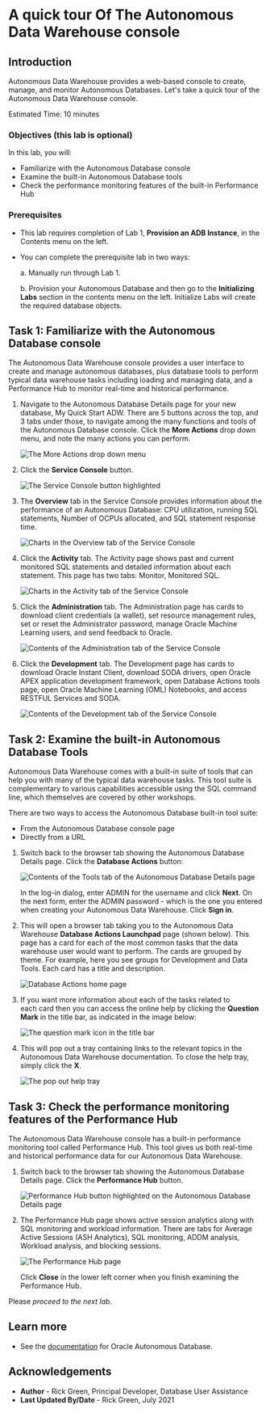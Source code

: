 # A quick tour Of The Autonomous Data Warehouse console

## Introduction

Autonomous Data Warehouse provides a web-based console to create, manage, and monitor Autonomous Databases. Let's take a quick tour of the Autonomous Data Warehouse console. 

Estimated Time: 10 minutes

### Objectives (this lab is optional)

In this lab, you will:
* Familiarize with the Autonomous Database console
* Examine the built-in Autonomous Database tools
* Check the performance monitoring features of the built-in Performance Hub

### Prerequisites
- This lab requires completion of Lab 1, **Provision an ADB Instance**, in the Contents menu on the left.
- You can complete the prerequisite lab in two ways:

    a. Manually run through Lab 1.

    b. Provision your Autonomous Database and then go to the **Initializing Labs** section in the contents menu on the left. Initialize Labs will create the required database objects.

## Task 1: Familiarize with the Autonomous Database console
The Autonomous Data Warehouse console provides a user interface to create and manage autonomous databases, plus database tools to perform typical data warehouse tasks including loading and managing data, and a Performance Hub to monitor real-time and historical performance.

1. Navigate to the Autonomous Database Details page for your new database, My Quick Start ADW. There are 5 buttons across the top, and 3 tabs under those, to navigate among the many functions and tools of the Autonomous Database console. Click the **More Actions** drop down menu, and note the many actions you can perform.

    ![The More Actions drop down menu](images/more-actions-menu.png " ")

2. Click the **Service Console** button.

    ![The Service Console button highlighted](images/click-service-console-button.png " ")

3. The **Overview** tab in the Service Console provides information about the performance of an Autonomous Database: CPU utilization, running SQL statements, Number of OCPUs allocated, and SQL statement response time.

    ![Charts in the Overview tab of the Service Console](images/service-console-overview-page.png " ")

4. Click the **Activity** tab. The Activity page shows past and current monitored SQL statements and detailed information about each statement. This page has two tabs: Monitor, Monitored SQL.

    ![Charts in the Activity tab of the Service Console](images/service-console-activity-page.png " ")

5. Click the **Administration** tab. The Administration page has cards to download client credentials (a wallet), set resource management rules, set or reset the Administrator password, manage Oracle Machine Learning users, and send feedback to Oracle.

    ![Contents of the Administration tab of the Service Console](images/service-console-administration-page.png " ")

6. Click the **Development** tab. The Development page has cards to download Oracle Instant Client, download SODA drivers, open Oracle APEX application development framework, open Database Actions tools page, open Oracle Machine Learning (OML) Notebooks, and access RESTFUL Services and SODA.

    ![Contents of the Development tab of the Service Console](images/service-console-development-page.png " ")

## Task 2: Examine the built-in Autonomous Database Tools
Autonomous Data Warehouse comes with a built-in suite of tools that can help you with many of the typical data warehouse tasks. This tool suite is complementary to various capabilities accessible using the SQL command line, which themselves are covered by other workshops. 

There are two ways to access the Autonomous Database built-in tool suite:

* From the Autonomous Database console page
* Directly from a URL

1. Switch back to the browser tab showing the Autonomous Database Details page. Click the **Database Actions** button:

    ![Contents of the Tools tab of the Autonomous Database Details page](images/2879072598.png " ")

    In the log-in dialog, enter ADMIN for the username and click **Next**. On the next form, enter the ADMIN password - which is the one you entered when creating your Autonomous Data Warehouse. Click **Sign in**.

2. This will open a browser tab taking you to the Autonomous Data Warehouse **Database Actions Launchpad** page (shown below). This page has a card for each of the most common tasks that the data warehouse user would want to perform. The cards are grouped by theme. For example, here you see groups for Development and Data Tools. Each card has a title and description.  

    ![Database Actions home page](images/2879071279.png " ")

3. If you want more information about each of the tasks related to each card then you can access the online help by clicking the **Question Mark** in the title bar, as indicated in the image below:

    ![The question mark icon in the title bar](images/2879071281.png " ")

4. This will pop out a tray containing links to the relevant topics in the Autonomous Data Warehouse documentation. To close the help tray, simply click the  **X**.

    ![The pop out help tray](images/2879071282.png " ")

## Task 3: Check the performance monitoring features of the Performance Hub
The Autonomous Data Warehouse console has a built-in performance monitoring tool called Performance Hub. This tool gives us both real-time and historical performance data for our Autonomous Data Warehouse.

1. Switch back to the browser tab showing the Autonomous Database Details page. Click the **Performance Hub** button.

    ![Performance Hub button highlighted on the Autonomous Database Details page](images/click-performance-hub-button.png " ")

2. The Performance Hub page shows active session analytics along with SQL monitoring and workload information. There are tabs for Average Active Sessions (ASH Analytics), SQL monitoring, ADDM analysis, Workload analysis, and blocking sessions.

    ![The Performance Hub page](images/performance-hub-page.png " ")

    Click **Close** in the lower left corner when you finish examining the Performance Hub.

Please *proceed to the next lab*.

## Learn more

* See the [documentation](https://docs.oracle.com/en/cloud/paas/autonomous-database/adbsa/part-using.html#GUID-F9B1D121-5D89-40B4-90C6-8E8E233C2B3F) for Oracle Autonomous Database.

## Acknowledgements
* **Author** - Rick Green, Principal Developer, Database User Assistance
* **Last Updated By/Date** - Rick Green, July 2021
